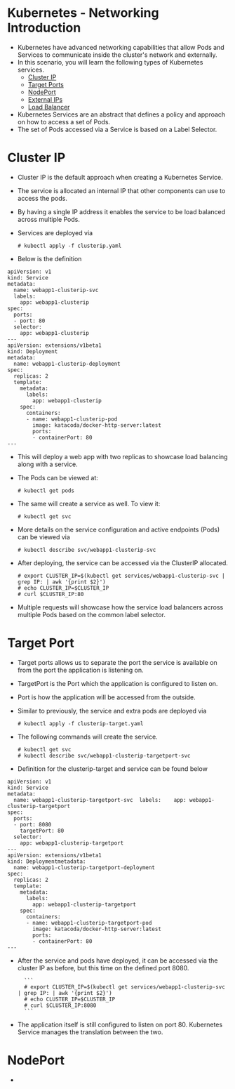 # Kubernetes - Networking Introduction

- Kubernetes have advanced networking capabilities that allow Pods and Services to communicate inside the cluster's network and externally.
- In this scenario, you will learn the following types of Kubernetes services.
	- [Cluster IP](https://github.com/LinuxLibrary/kubernetes/blob/master/Notes/KC-Notes/0501-Networking.md#cluster-ip)
	- [Target Ports](https://github.com/LinuxLibrary/kubernetes/blob/master/Notes/KC-Notes/0501-Networking.md#target-ports)
	- [NodePort](https://github.com/LinuxLibrary/kubernetes/blob/master/Notes/KC-Notes/0501-Networking.md#nodeport)
	- [External IPs](https://github.com/LinuxLibrary/kubernetes/blob/master/Notes/KC-Notes/0501-Networking.md#external-ips)
	- [Load Balancer](https://github.com/LinuxLibrary/kubernetes/blob/master/Notes/KC-Notes/0501-Networking.md#load-balancer)
- Kubernetes Services are an abstract that defines a policy and approach on how to access a set of Pods.
- The set of Pods accessed via a Service is based on a Label Selector.

# Cluster IP

- Cluster IP is the default approach when creating a Kubernetes Service.
- The service is allocated an internal IP that other components can use to access the pods.
- By having a single IP address it enables the service to be load balanced across multiple Pods.
- Services are deployed via 
	
	```
	# kubectl apply -f clusterip.yaml
	```

- Below is the definition

```
apiVersion: v1
kind: Service
metadata:
  name: webapp1-clusterip-svc
  labels:
    app: webapp1-clusterip
spec:
  ports:
  - port: 80
  selector:
    app: webapp1-clusterip
---
apiVersion: extensions/v1beta1
kind: Deployment
metadata:
  name: webapp1-clusterip-deployment
spec:
  replicas: 2
  template:
    metadata:
      labels:
        app: webapp1-clusterip
    spec:
      containers:
      - name: webapp1-clusterip-pod
        image: katacoda/docker-http-server:latest
        ports:
        - containerPort: 80
---
```

- This will deploy a web app with two replicas to showcase load balancing along with a service.
- The Pods can be viewed at:

	```
	# kubectl get pods
	```

- The same will create a service as well. To view it:

	```
	# kubectl get svc
	```
- More details on the service configuration and active endpoints (Pods) can be viewed via 

	```
	# kubectl describe svc/webapp1-clusterip-svc
	```

- After deploying, the service can be accessed via the ClusterIP allocated.

	```
	# export CLUSTER_IP=$(kubectl get services/webapp1-clusterip-svc | grep IP: | awk '{print $2}')
	# echo CLUSTER_IP=$CLUSTER_IP
	# curl $CLUSTER_IP:80
	```

- Multiple requests will showcase how the service load balancers across multiple Pods based on the common label selector.

# Target Port

- Target ports allows us to separate the port the service is available on from the port the application is listening on.
- TargetPort is the Port which the application is configured to listen on.
- Port is how the application will be accessed from the outside.
- Similar to previously, the service and extra pods are deployed via 

	```
	# kubectl apply -f clusterip-target.yaml
	```

- The following commands will create the service.

	```
	# kubectl get svc
	# kubectl describe svc/webapp1-clusterip-targetport-svc
	```

- Definition for the clusterip-target and service can be found below

```
apiVersion: v1
kind: Service
metadata:
  name: webapp1-clusterip-targetport-svc  labels:    app: webapp1-clusterip-targetport
spec:
  ports:
  - port: 8080
    targetPort: 80
  selector:
    app: webapp1-clusterip-targetport
---
apiVersion: extensions/v1beta1
kind: Deploymentmetadata:
  name: webapp1-clusterip-targetport-deployment
spec:
  replicas: 2
  template:
    metadata:
      labels:
        app: webapp1-clusterip-targetport
    spec:
      containers:
      - name: webapp1-clusterip-targetport-pod
        image: katacoda/docker-http-server:latest
        ports:
        - containerPort: 80
---
```

- After the service and pods have deployed, it can be accessed via the cluster IP as before, but this time on the defined port 8080.

        ```
        # export CLUSTER_IP=$(kubectl get services/webapp1-clusterip-svc | grep IP: | awk '{print $2}')
        # echo CLUSTER_IP=$CLUSTER_IP
        # curl $CLUSTER_IP:8080
        ```

- The application itself is still configured to listen on port 80. Kubernetes Service manages the translation between the two.

# NodePort

- 
